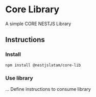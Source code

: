 # Core Library

A simple CORE NESTJS Library

## Instructions

### Install

`npm install @nestjslatam/core-lib`

### Use library

... Define instructions to consume library
